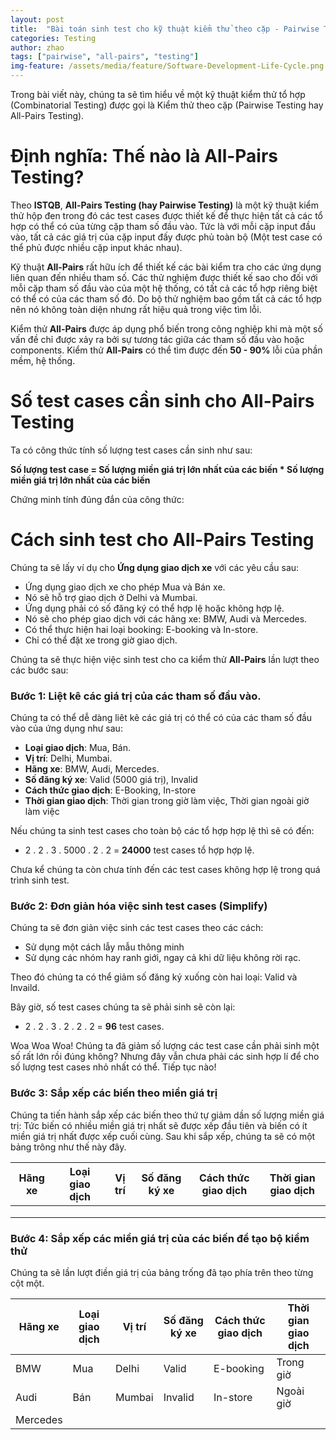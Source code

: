 ```yaml
---
layout: post
title:  "Bài toán sinh test cho kỹ thuật kiểm thử theo cặp - Pairwise Testing (All-Pairs Testing)"
categories: Testing
author: zhao
tags: ["pairwise", "all-pairs", "testing"]
img-feature: /assets/media/feature/Software-Development-Life-Cycle.png
---
```


Trong bài viết này, chúng ta sẽ tìm hiểu về một kỹ thuật kiểm thử tổ hợp (Combinatorial Testing) được gọi là Kiểm thử theo cặp
(Pairwise Testing hay All-Pairs Testing).

# Định nghĩa: Thế nào là All-Pairs Testing?

Theo **ISTQB**, **All-Pairs Testing (hay Pairwise Testing)** là một kỹ thuật kiểm thử hộp đen trong đó các test cases được thiết kế để thực hiện tất cả các tổ hợp có thể có của từng cặp tham số đầu vào. Tức là với mỗi cặp input đầu vào, tất cả các giá trị của cặp input đấy được phủ toàn bộ (Một test case có thể phủ được nhiều cặp input khác nhau).

Kỹ thuật **All-Pairs** rất hữu ích để thiết kế các bài kiểm tra cho các ứng dụng liên quan đến nhiều tham số. Các thử nghiệm được thiết kế sao cho đối với mỗi cặp tham số đầu vào của một hệ thống, có tất cả các tổ hợp riêng biệt có thể có của các tham số đó. Do bộ thử nghiệm bao gồm tất cả các tổ hợp nên nó không toàn diện nhưng rất hiệu quả trong việc tìm lỗi.

Kiểm thử **All-Pairs** được áp dụng phổ biến trong công nghiệp khi mà một số vấn đề chỉ được xảy ra bởi sự tương tác giữa các tham số đầu vào hoặc components. Kiểm thử **All-Pairs** có thể tìm được đến **50 - 90%** lỗi của phần mềm, hệ thống.


# Số test cases cần sinh cho All-Pairs Testing
Ta có công thức tính số lượng test cases cần sinh như sau:
    
**Số lượng test case = Số lượng miền giá trị lớn nhất của các biến * Số lượng miền giá trị lớn nhất của các biến**

Chứng minh tính đúng đắn của công thức:


# Cách sinh test cho All-Pairs Testing

Chúng ta sẽ lấy ví dụ cho **Ứng dụng giao dịch xe** với các yêu cầu sau:

- Ứng dụng giao dịch xe cho phép Mua và Bán xe.
- Nó sẽ hỗ trợ giao dịch ở Delhi và Mumbai.
- Ứng dụng phải có số đăng ký có thể hợp lệ hoặc không hợp lệ.
- Nó sẽ cho phép giao dịch với các hãng xe: BMW, Audi và Mercedes.
- Có thể thực hiện hai loại booking: E-booking và In-store.
- Chỉ có thể đặt xe trong giờ giao dịch.

Chúng ta sẽ thực hiện việc sinh test cho ca kiểm thử **All-Pairs** lần lượt theo các bước sau:

### Bước 1: Liệt kê các giá trị của các tham số đầu vào.

Chúng ta có thể dễ dàng liêt kê các giá trị có thể có của các tham số đầu vào của ứng dụng như sau:

- **Loại giao dịch**: Mua, Bán.
- **Vị trí**: Delhi, Mumbai.
- **Hãng xe**: BMW, Audi, Mercedes.
- **Số đăng ký xe**: Valid (5000 giá trị), Invalid
- **Cách thức giao dịch**: E-Booking, In-store
- **Thời gian giao dịch**: Thời gian trong giờ làm việc, Thời gian ngoài giờ làm việc

Nếu chúng ta sinh test cases cho toàn bộ các tổ hợp hợp lệ thì sẽ có đến: 
- 2 . 2 . 3 . 5000 . 2 . 2 = **24000** test cases tổ hợp hợp lệ.

Chưa kể chúng ta còn chưa tính đến các test cases không hợp lệ trong quá trình sinh test. 

### Bước 2: Đơn giản hóa việc sinh test cases (Simplify)
Chúng ta sẽ đơn giản việc sinh các test cases theo các cách:
- Sử dụng một cách lẫy mẫu thông minh
- Sử dụng các nhóm hay ranh giới, ngay cả khi dữ liệu không rời rạc.

Theo đó chúng ta có thể giảm số đăng ký xuống còn hai loại: Valid và Invaild.

Bây giờ, số test cases chúng ta sẽ phải sinh sẽ còn lại:
- 2 . 2 . 3 . 2 . 2 . 2  = **96** test cases.

Woa Woa Woa! Chúng ta đã giảm số lượng các test case cần phải sinh một số rất lớn rồi đúng không? Nhưng đây vẫn chưa phải các sinh hợp lí để cho số lượng test cases nhỏ nhất có thể. Tiếp tục nào!

### Bước 3: Sắp xếp các biến theo miền giá trị

Chúng ta tiến hành sắp xếp các biến theo thứ tự giảm dần số lượng miền giá trị: Tức biến có nhiều miền giá trị nhất sẽ được xếp đầu tiên  và biến có ít miền giá trị nhất được xếp cuối cùng. Sau khi sắp xếp, chúng ta sẽ có một bảng trông như thế này đây.

| Hãng xe 	| Loại giao dịch 	| Vị trí 	| Số đăng ký xe 	| Cách thức giao dịch 	| Thời gian giao dịch 	|
|----------------	|--------	|---------	|---------------	|----------------	|---------------------	|
|             	|        |      |              |         |           |
|            	|     	|    	|            |           |             	|
|           |        	|         	|               	|                	|                     	|

### Bước 4: Sắp xếp các miền giá trị của các biến để tạo bộ kiểm thử

Chúng ta sẽ lần lượt điền giá trị của bảng trống đã tạo phía trên theo từng cột một. 

| Hãng xe 	| Loại giao dịch 	| Vị trí 	| Số đăng ký xe 	| Cách thức giao dịch 	| Thời gian giao dịch 	|
|----------------	|--------	|---------	|---------------	|----------------	|---------------------	|
| BMW            	|Mua        | Delhi     | Valid             |E-booking          |  Trong giờ            |
| Audi            	|Bán     	| Mumbai   	| Invalid           |In-store           |  Ngoài giờ          	|
| Mercedes          |        	|         	|               	|                	|                     	|

